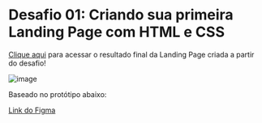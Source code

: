 # Desafio 01: Criando sua primeira Landing Page com HTML e CSS


[Clique aqui](https://amandamachado-dev.github.io/trilha-css-desafio-DIO/) para acessar o resultado final da Landing Page criada a partir do desafio!

![image](https://user-images.githubusercontent.com/55519539/183538055-6cce606c-7d1d-4d15-a4be-ffeb5b37c956.png)

Baseado no protótipo abaixo:

[Link do Figma](https://www.figma.com/file/3PiokoJj9IhGDnNiWAJbz7/DIO---Desafio-01?node-id=2%3A6) 

